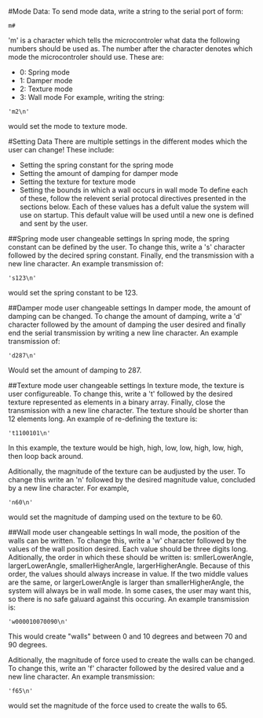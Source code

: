 #Mode Data:
To send mode data, write a string to the serial port of form:
```
m#
```
'm' is a character which tells the microcontroler what data the following numbers should be used as. 
The number after the character denotes which mode the microcontroler should use. These are:
* 0: Spring mode
* 1: Damper mode
* 2: Texture mode
* 3: Wall mode
For example, writing the string: 
```
'm2\n'
``` 
would set the mode to texture mode.

#Setting Data
There are multiple settings in the different modes which the user can change! These include:
* Setting the spring constant for the spring mode
* Setting the amount of damping for damper mode
* Setting the texture for texture mode
* Setting the bounds in which a wall occurs in wall mode
To define each of these, follow the relevent serial protocal directives presented in the sections below. Each of these values has a defult value the system will use on startup. This default value will be used until a new one is defined and sent by the user.

##Spring mode user changeable settings
In spring mode, the spring constant can be defined by the user. To change this, write a 's' character followed by the decired spring constant. Finally, end the transmission with a new line character. An example transmission of: 
```
's123\n'
```
would set the spring constant to be 123. 

##Damper mode user changeable settings
In damper mode, the amount of damping can be changed. To change the amount of damping, write a 'd' character followed by the amount of damping the user desired and finally end the serial transmission by writing a new line character. An example transmission of: 
```
'd287\n'
```
Would set the amount of damping to 287.

##Texture mode user changeable settings
In texture mode, the texture is user configureable. To change this, write a 't' followed by the desired texture represented as elements in a binary array. Finally, close the transmission with a new line character. The texture should be shorter than 12 elements long. An example of re-defining the texture is:
```
't1100101\n'
```
In this example, the texture would be high, high, low, low, high, low, high, then loop back around. 

Aditionally, the magnitude of the texture can be audjusted by the user. To change this write an 'n' followed by the desired magnitude value, concluded by a new line character. For example, 
```
'n60\n'
```
would set the magnitude of damping used  on the texture to be 60.

##Wall mode user changeable settings
In wall mode, the position of the walls can be written. To change this, write a 'w' character followed by the values of the wall position desired. Each value should be three digits long. Aditionally, the order in which these should be written is: smllerLowerAngle, largerLowerAngle, smallerHigherAngle, largerHigherAngle. Because of this order, the values should always increase in value. If the two middle values are the same, or largerLowerAngle is larger than smallerHigherAngle, the system will always be in wall mode. In some cases, the user may want this, so there is no safe ga\uard against this occuring. An example transmission is:
```
'w000010070090\n'
```
This would create "walls" between 0 and 10 degrees and between 70 and 90 degrees. 

Aditionally, the magnitude of force used to create the walls can be changed. To change this, write an 'f' character followed by the desired value and a new line character. An example transmission: 
```
'f65\n'
```
would set the magnitude of the force used to create the walls to 65. 

